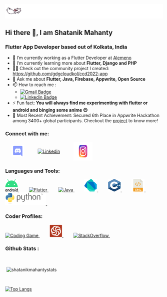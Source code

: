 [![Watch the video](https://github.com/OPTIMUS-PRIME2001/OPTIMUS-PRIME2001/blob/master/workflows/transparent_keubey.gif?raw=true)](https://github.com/OPTIMUS-PRIME2001/OPTIMUS-PRIME2001/blob/master/workflows/transparent_keubey.gif?raw=true)
<h2 >Hi there 👋, I am Shatanik Mahanty</h2>
<h3 >Flutter App Developer based out of Kolkata, India</h3>

- 🔭 I’m currently working as a Flutter Developer at [Alemeno](https://www.linkedin.com/company/alemeno)
- 🌱 I’m currently learning more about **Flutter, Django and PHP**
- 👨‍💻 Check out the community project I created: https://github.com/gdgcloudkol/ccd2022-app
- 💬 Ask me about **Flutter, Java, Firebase, Appwrite, Open Source**
- 📫 How to reach me :
  * [![Gmail Badge](https://img.shields.io/badge/-shatanikmahanty@gmail.com-c14438?style=plastic&logo=Gmail&logoColor=white&link=mailto:chatterjeeu7@gmail.com)](mailto:shatanikmahanty@gmail.com)
  * [![Linkedin Badge](https://img.shields.io/badge/-shatanikmahanty-ffffff?style=plastic&logo=Linkedin&logoColor=blue&link=mailto:chatterjeeu7@gmail.com)](https://www.linkedin.com/in/shatanik-mahanty-9b063817a/)
- ⚡ Fun fact: **You will always find me experimenting with flutter or android and binging some anime 😉**
- 🎊 Most Recent Achievement: Secured 6th Place in Appwrite Hackathon among 3400+ global participants. Checkout the [project](https://github.com/shatanikmahanty/codeswipe) to know more!

<h3 align="left">Connect with me:</h3>
<p align="left" >
<a href="https://discordapp.com/users/525512039641120774" target="blank"><img hspace ="20" align="center" src="https://raw.githubusercontent.com/shatanikmahanty/shatanikmahanty/main/assets/discord.svg" alt="Discord" height="40" width="40" /></a>
<a href="https://linkedin.com/in/shatanikmahanty" target="blank"><img hspace ="20" align="center" src="https://www.vectorlogo.zone/logos/linkedin/linkedin-tile.svg" alt="Linkedin" height="40" width="40" /></a>
<a href="https://www.instagram.com/shatanik15/" target="blank"><img hspace ="20" align="center" src="https://raw.githubusercontent.com/shatanikmahanty/shatanikmahanty/main/assets/insta.svg" alt="Insta" height="60" width="60" /></a>
</p>

<h3 align="left">Languages and Tools:</h3>
<p align="left"> 
<a href="https://developer.android.com" target="_blank"> <img src="https://raw.githubusercontent.com/shatanikmahanty/shatanikmahanty/main/assets/android.svg" alt="Android" width="40" height="40"/> </a>
&emsp;&emsp;
<a href="https://flutter.dev" target="_blank"> <img src="https://www.vectorlogo.zone/logos/flutterio/flutterio-icon.svg" alt="Flutter" width="40" height="40"/> </a>
&emsp;&emsp;
<a href="https://www.java.com/en/" target="_blank"> <img src="https://www.vectorlogo.zone/logos/java/java-icon.svg" alt="Java" width="40" height="40"/> </a>
&emsp;&emsp;
 <a href="https://dart.dev/" target="_blank"> <img src="https://raw.githubusercontent.com/shatanikmahanty/shatanikmahanty/main/assets/dartlang-icon.svg" alt="Dart" width="40" height="40"/> </a>
&emsp;&emsp; 
<!-- <a href="https://kotlinlang.org/" target="_blank"> <img src="https://raw.githubusercontent.com/shatanikmahanty/shatanikmahanty/main/assets/kotlin.svg" alt="Kotlin" width="40" height="40"/> </a>
&emsp;&emsp; -->
<a href="https://www.stroustrup.com/C++.html" target="_blank"> <img src="https://raw.githubusercontent.com/shatanikmahanty/shatanikmahanty/main/assets/c%2B%2B.svg" alt="C++" width="40" height="40"/> </a>
&emsp;&emsp;
<!-- <a href="https://docs.microsoft.com/en-us/dotnet/csharp/" target="_blank"> <img src="https://raw.githubusercontent.com/shatanikmahanty/shatanikmahanty/main/assets/c%23.svg" alt="C#" width="40" height="40"/> </a>
&emsp;&emsp; -->
<a href="https://developer.mozilla.org/en-US/docs/Web/XML" target="_blank"> <img src="https://raw.githubusercontent.com/shatanikmahanty/shatanikmahanty/main/assets/xml.svg" alt="XML" width="40" height="40"/> </a>
&emsp;&emsp;
<a href="https://www.python.org/" target="_blank"> <img src="https://raw.githubusercontent.com/shatanikmahanty/shatanikmahanty/main/assets/python.svg" alt="Python" width="130" height="40"/> </a>
&emsp;&emsp;
</p>

<h3 align="left">Coder Profiles:</h3>
<p align="left"> 
<a href="https://www.codingame.com/profile/4e28fa78ab50668f250c2650f9550fcb0694024" target="_blank"> <img src="https://cdn.worldvectorlogo.com/logos/codingame-1.svg" alt="Coding Game" width="40" height="40"/> </a>
&emsp;&emsp;
<a href="https://www.codewars.com/users/shatanik15/stats" target="_blank"> <img src="https://raw.githubusercontent.com/shatanikmahanty/shatanikmahanty/main/assets/codewars.svg" alt="Codewars" width="40" height="40"/> </a>
&emsp;&emsp;
<a href="https://stackoverflow.com/users/12930464/shatanik-mahanty" target="_blank"> <img src="https://upload.wikimedia.org/wikipedia/commons/thumb/e/ef/Stack_Overflow_icon.svg/768px-Stack_Overflow_icon.svg.png" alt="StackOverflow" width="40" height="40"/> </a>
&emsp;&emsp;
</p>

<p> <h3> Github Stats :</h3> </p>

<br>

<p>&nbsp;<img align="center" src="https://github-readme-stats.vercel.app/api?username=shatanikmahanty&show_icons=true&locale=en&count_private=true&theme=dracula" alt="shatanikmahantystats" /></p>

<br>

[![Top Langs](https://github-readme-stats.vercel.app/api/top-langs/?username=shatanikmahanty&hide=JavaScript)](https://github.com/anuraghazra/github-readme-stats)
